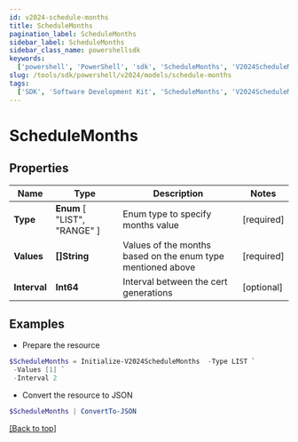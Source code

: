 ```yaml
---
id: v2024-schedule-months
title: ScheduleMonths
pagination_label: ScheduleMonths
sidebar_label: ScheduleMonths
sidebar_class_name: powershellsdk
keywords:
  ['powershell', 'PowerShell', 'sdk', 'ScheduleMonths', 'V2024ScheduleMonths']
slug: /tools/sdk/powershell/v2024/models/schedule-months
tags:
  ['SDK', 'Software Development Kit', 'ScheduleMonths', 'V2024ScheduleMonths']
---
```


# ScheduleMonths

## Properties

| Name | Type | Description | Notes |
| --- | --- | --- | --- |
| **Type** | **Enum** [ "LIST", "RANGE" ] | Enum type to specify months value | [required] |
| **Values** | **[]String** | Values of the months based on the enum type mentioned above | [required] |
| **Interval** | **Int64** | Interval between the cert generations | [optional] |

## Examples

- Prepare the resource

```powershell
$ScheduleMonths = Initialize-V2024ScheduleMonths  -Type LIST `
 -Values [1] `
 -Interval 2
```

- Convert the resource to JSON

```powershell
$ScheduleMonths | ConvertTo-JSON
```

[[Back to top]](#)
